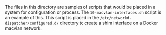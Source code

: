The files in this directory are samples of scripts that would be placed in a system for configuration or process. The `10-macvlan-interfaces.sh` script is an example of this. This script is placed in the `/etc/networkd-dispatcher/configured.d/` directory to create a shim interface on a Docker macvlan network.